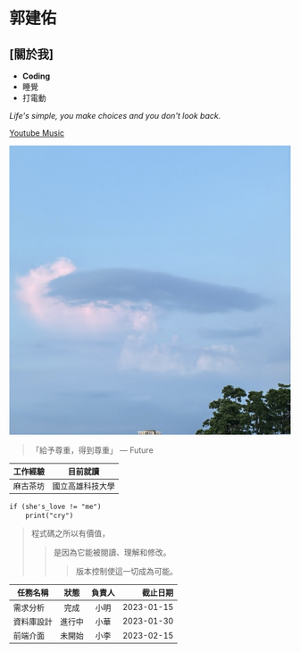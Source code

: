 # 郭建佑
## [關於我]
- **Coding**
- 睡覺
- 打電動

*Life's simple, you make choices and you don't look back.*

[Youtube Music](https://music.youtube.com/)

![炸彈](cloud.jpg)

> 「給予尊重，得到尊重」 — Future

| 工作經驗 | 目前就讀 |
| :----: | :----: |
| 麻古茶坊 | 國立高雄科技大學 |

```
if (she's_love != "me")
	print("cry")
```
>程式碼之所以有價值，
>>是因為它能被閱讀、理解和修改。
>>>版本控制使這一切成為可能。

 | 任務名稱 | 狀態 | 負責人 | 截止日期 | 
 |---|:---:|:---:|---:| 
 | 需求分析 | 完成 | 小明 | 2023-01-15 | 
 | 資料庫設計 | 進行中 | 小華 | 2023-01-30 | 
 | 前端介面 | 未開始 | 小李 | 2023-02-15 |